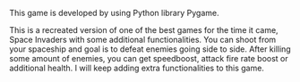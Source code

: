This game is developed by using Python library Pygame.

This is a recreated version of one of the best games for the time it came, Space Invaders with some additional functionalities. You can shoot from your spaceship and goal is to
defeat enemies going side to side. After killing some amount of enemies, you can get speedboost, attack fire rate boost or additional health. I will keep adding extra functionalities to this game.
